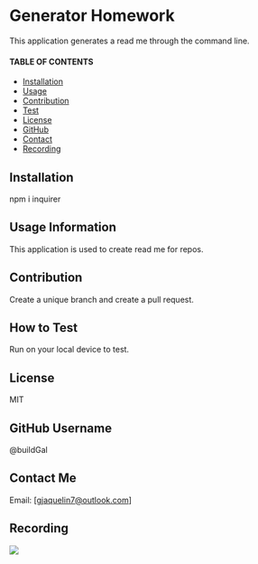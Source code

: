 # Generator Homework
  This application generates a read me through the command line.

  #### TABLE OF CONTENTS 
  * [Installation](#Installation)
  * [Usage](#Usage)
  * [Contribution](#Contribution)
  * [Test](#Test)
  * [License](#License)
  * [GitHub](#GitHub)
  * [Contact](#Contact)
  * [Recording](#Recording)


  ## Installation
  npm i inquirer

  ## Usage Information
   This application is used to create read me for repos.

  ## Contribution 
  Create a unique branch and create a pull request. 

  ## How to Test 
  Run on your local device to test. 

  ## License 
  MIT

  ## GitHub Username 
  @buildGal

  ## Contact Me 
  Email: [gjaquelin7@outlook.com]

  ## Recording
  ![](ReadMeGeneratpr-1609219123120.gif)


